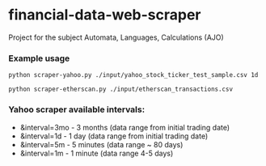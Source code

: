 # financial-data-web-scraper

Project for the subject Automata, Languages, Calculations (AJO)

### Example usage
```shell
python scraper-yahoo.py ./input/yahoo_stock_ticker_test_sample.csv 1d
```

```shell
python scraper-etherscan.py ./input/etherscan_transactions.csv
```

### Yahoo scraper available intervals:

- &interval=3mo - 3 months (data range from initial trading date)
- &interval=1d  - 1 day (data range from initial trading date)
- &interval=5m  - 5 minutes (data range ~ 80 days)
- &interval=1m  - 1 minute (data range 4-5 days)